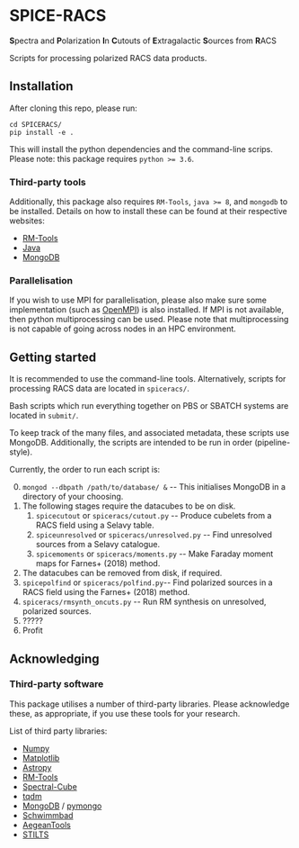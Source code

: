# SPICE-RACS
**S**pectra and **P**olarization **I**n **C**utouts of **E**xtragalactic **S**ources from **R**ACS

Scripts for processing polarized RACS data products.


## Installation
After cloning this repo, please run:
```
cd SPICERACS/
pip install -e .
```
This will install the python dependencies and the command-line scrips. Please note: this package requires `python >= 3.6`.

### Third-party tools
Additionally, this package also requires `RM-Tools`, `java >= 8`, and `mongodb` to be installed. Details on how to install these can be found at their respective websites:
* [RM-Tools](https://github.com/CIRADA-Tools/RM)
* [Java](https://www.java.com/en/download/)
* [MongoDB](https://www.mongodb.com/what-is-mongodb)

### Parallelisation
If you wish to use MPI for parallelisation, please also make sure some implementation (such as [OpenMPI](https://www.open-mpi.org/)) is also installed. If MPI is not available, then python multiprocessing can be used. Please note that multiprocessing is not capable of going across nodes in an HPC environment. 

## Getting started
It is recommended to use the command-line tools. Alternatively, scripts for processing RACS data are located in `spiceracs/`. 

Bash scripts which run everything together on PBS or SBATCH systems are located in `submit/`.

To keep track of the many files, and associated metadata, these scripts use MongoDB. Additionally, the scripts are intended to be run in order (pipeline-style). 

Currently, the order to run each script is:

0. `mongod --dbpath /path/to/database/ &` -- This initialises MongoDB in a directory of your choosing.
1. The following stages require the datacubes to be on disk.
    1. `spicecutout` or `spiceracs/cutout.py` -- Produce cubelets from a RACS field using a Selavy table.
    2. `spiceunresolved` or `spiceracs/unresolved.py` -- Find unresolved sources from a Selavy catalogue.
    3. `spicemoments` or `spiceracs/moments.py` -- Make Faraday moment maps for Farnes+ (2018) method.
2. The datacubes can be removed from disk, if required.
3. `spicepolfind` or `spiceracs/polfind.py`-- Find polarized sources in a RACS field using the Farnes+ (2018) method.
4. `spiceracs/rmsynth_oncuts.py` -- Run RM synthesis on unresolved, polarized sources.
5. ?????
6. Profit

## Acknowledging
### Third-party software
This package utilises a number of third-party libraries. Please acknowledge these, as appropriate, if you use these tools for your research.

List of third party libraries:
* [Numpy](https://numpy.org/)
* [Matplotlib](https://matplotlib.org/)
* [Astropy](https://www.astropy.org/)
* [RM-Tools](https://github.com/CIRADA-Tools/RM)
* [Spectral-Cube](https://spectral-cube.readthedocs.io/)
* [tqdm](https://tqdm.github.io/) 
* [MongoDB](https://www.mongodb.com/) / [pymongo](https://api.mongodb.com/python/current/) 
* [Schwimmbad](https://schwimmbad.readthedocs.io/)
* [AegeanTools](https://github.com/PaulHancock/Aegean)
* [STILTS](http://www.star.bristol.ac.uk/~mbt/stilts/)
